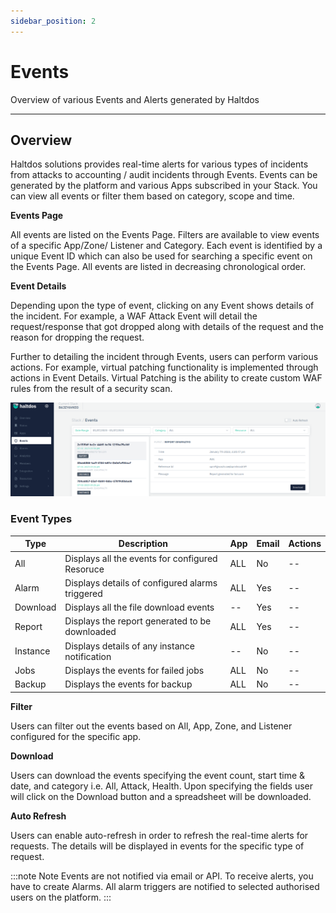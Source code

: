 ```yaml
---
sidebar_position: 2
---
```


# Events

Overview of various Events and Alerts generated by Haltdos

---

## Overview

Haltdos solutions provides real-time alerts for various types of incidents from attacks to accounting / audit incidents through Events. Events can be generated by the platform and various Apps subscribed in your Stack. You can view all events or filter them based on category, scope and time.

**Events Page**

All events are listed on the Events Page. Filters are available to view events of a specific App/Zone/ Listener and Category. Each event is identified by a unique Event ID which can also be used for searching a specific event on the Events Page. All events are listed in decreasing chronological order.

**Event Details**

Depending upon the type of event, clicking on any Event shows details of the incident. For example, a WAF Attack Event will detail the request/response that got dropped along with details of the request and the reason for dropping the request.

Further to detailing the incident through Events, users can perform various actions. For example, virtual patching functionality is implemented through actions in Event Details. Virtual Patching is the ability to create custom WAF rules from the result of a security scan.

![stackevents](/img/platform/v7/docs/events_newui_.png)

### Event Types

| Type         | Description                                           | App  | Email | Actions                                                                   |
|--------------|-------------------------------------------------------|------|-------|---------------------------------------------------------------------------|
| All         | Displays all the events for configured Resoruce                  | ALL  | No    | --                                                                        |
| Alarm        | Displays details of configured alarms triggered       | ALL  | Yes   | --                                                                        |
| Download     | Displays all the file download events                 | --   | Yes   | --                                                                        |
| Report       | Displays the report generated to be downloaded        | ALL  | Yes   | --                                                                        |
| Instance     | Displays details of any instance notification         | --   | No    | --                                                                        |
| Jobs         | Displays the events for failed jobs                   | ALL  | No    | --                                                                        |
| Backup       | Displays the events for backup                        | ALL  | No    | --                                                                        |



**Filter**

Users can filter out the events based on All, App, Zone, and Listener configured for the specific app.

**Download**

Users can download the events specifying the event count, start time & date, and category i.e. All, Attack, Health. Upon specifying the fields user will click on the Download button and a spreadsheet will be downloaded.

**Auto Refresh**

Users can enable auto-refresh in order to refresh the real-time alerts for requests. The details will be displayed in events for the specific type of request.

:::note Note
Events are not notified via email or API. To receive alerts, you have to create Alarms. All alarm triggers are notified to selected authorised users on the platform.
:::


